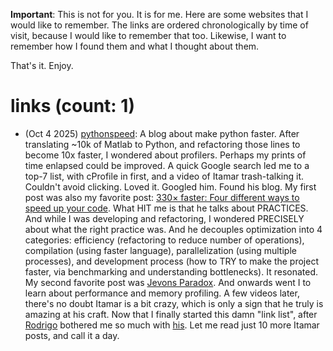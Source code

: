 **Important**: This is not for you. It is for me. 
Here are some websites that I would like to remember. 
The links are ordered chronologically by time of visit, because I would like to remember that too.
Likewise, I want to remember how I found them and what I thought about them.

That's it. Enjoy.

# links (count: 1)

- (Oct 4 2025) [pythonspeed](https://pythonspeed.com/): A blog about make python faster. After translating ~10k of Matlab to Python, and refactoring those lines to become 10x faster, I wondered about profilers. Perhaps my prints of time enlapsed could be improved. A quick Google search led me to a top-7 list, with cProfile in first, and a video of Itamar trash-talking it. Couldn't avoid clicking. Loved it. Googled him. Found his blog. My first post was also my favorite post: [330× faster: Four different ways to speed up your code](https://pythonspeed.com/articles/different-ways-speed/). What HIT me is that he talks about PRACTICES. And while I was developing and refactoring, I wondered PRECISELY about what the right practice was. And he decouples optimization into 4 categories: efficiency (refactoring to reduce number of operations), compilation (using faster language), parallelization (using multiple processes), and development process (how to TRY to make the project faster, via benchmarking and understanding bottlenecks). It resonated. My second favorite post was [Jevons Paradox](https://pythonspeed.com/articles/software-jevons-paradox/). And onwards went I to learn about performance and memory profiling. A few videos later, there's no doubt Itamar is a bit crazy, which is only a sign that he truly is amazing at his craft. Now that I finally started this damn "link list", after [Rodrigo](https://mathspp.com/about) bothered me so much with [his](https://mathspp.com/link-blog). Let me read just 10 more Itamar posts, and call it a day.
